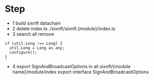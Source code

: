 # Step
- 1 build sixnft datachain
- 2 delete index.ts ./sixnft/sixnft.{module}/index.ts
- 3 search all remove
```
if (util.Long !== Long) {
  util.Long = Long as any;
  configure();
}
```
- 4 export SignAndBroadcastOptions in all sixnft/{module name}/module/index
export interface SignAndBroadcastOptions